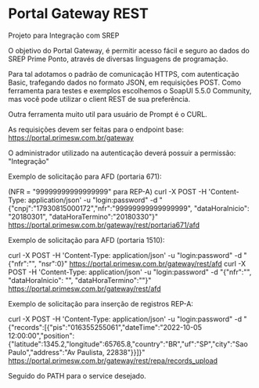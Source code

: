 # Portal Gateway REST

Projeto para Integração com SREP

O objetivo do Portal Gateway, é permitir acesso fácil e seguro ao dados do SREP Prime Ponto, através de diversas linguagens de programação.

Para tal adotamos o padrão de comunicação HTTPS, com autenticação Basic, trafegando dados no formato JSON, em requisições POST.
Como ferramenta para testes e exemplos escolhemos o SoapUI 5.5.0 Community, mas você pode utilizar o client REST de sua preferência.

Outra ferramenta muito util para usuário de Prompt é o CURL.

As requisições devem ser feitas para o endpoint base:
https://portal.primesw.com.br/gateway	

O administrador utilizado na autenticação deverá possuir a permissão: "Integração"

Exemplo de solicitação para AFD (portaria 671):

(NFR = "99999999999999999" para REP-A)
curl -X POST -H 'Content-Type: application/json' -u "login:password" -d "{\"cnpj\":\"17930815000172\",\"nfr\":\"99999999999999999\", \"dataHoraInicio\": \"20180301\", \"dataHoraTermino\":\"20180330\"}" https://portal.primesw.com.br/gateway/rest/portaria671/afd

Exemplo de solicitação para AFD (portaria 1510):

curl -X POST -H 'Content-Type: application/json' -u "login:password" -d "{\"nfr\":\"\", \"nsr\":0}" https://portal.primesw.com.br/gateway/rest/afd
curl -X POST -H 'Content-Type: application/json' -u "login:password" -d "{\"nfr\":\"\", \"dataHoraInicio\": \"\", \"dataHoraTermino\":\"\"}" https://portal.primesw.com.br/gateway/rest/afd

Exemplo de solicitação para inserção de registros REP-A:

curl -X POST -H 'Content-Type: application/json' -u "login:password" -d "{\"records\":[{\"pis\":\"016355255061\",\"dateTime\":\"2022-10-05 12:00:00\",\"position\":{\"latitude\":1345.2,\"longitude\":65765.8,\"country\":\"BR\",\"uf\":\"SP\",\"city\":\"Sao Paulo\",\"address\":\"Av Paulista, 22838\"}}]}" https://portal.primesw.com.br/gateway/rest/repa/records_upload

Seguido do PATH para o service desejado.
